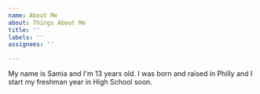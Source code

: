 ```yaml
---
name: About Me
about: Things About Me
title: ''
labels: ''
assignees: ''

---
```


My name is Samia and I'm 13 years old. I was born and raised in Philly and I start my freshman year in High School soon.
